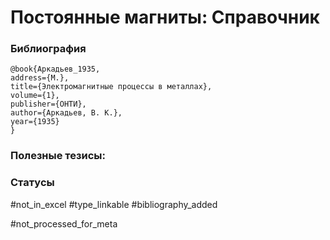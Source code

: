 # Постоянные магниты: Справочник

### Библиография
```
@book{Аркадьев_1935,
address={М.},
title={Электромагнитные процессы в металлах},
volume={1},
publisher={ОНТИ},
author={Аркадьев, В. К.},
year={1935}
}
```

### Полезные тезисы:

### Статусы
#not_in_excel 
#type_linkable 
#bibliography_added

#not_processed_for_meta
